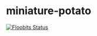 # miniature-potato
[![Floobits Status](https://floobits.com/CTECRobotics/Web_Scouter.svg)](https://floobits.com/CTECRobotics/Web_Scouter/redirect)
